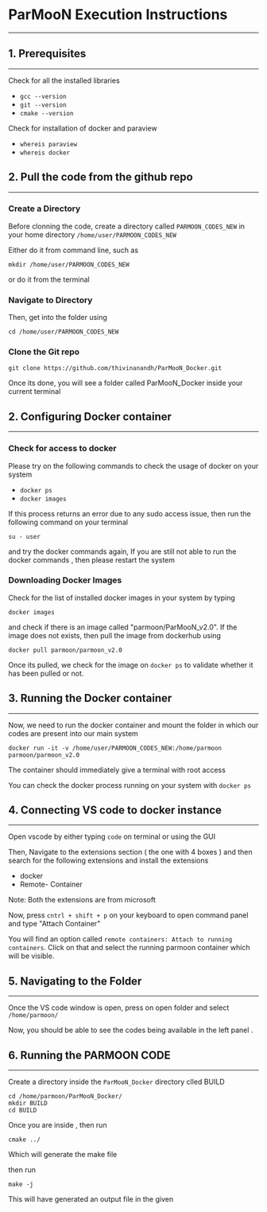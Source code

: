 # ParMooN Execution Instructions
---

## 1. Prerequisites
---

Check for all the installed libraries 

- `gcc --version`
- `git --version`
- `cmake --version`

Check for installation of docker and paraview

- `whereis paraview`
- `whereis docker`

## 2. Pull the code from the github repo
---

### Create a Directory 
Before clonning the code, create a directory called `PARMOON_CODES_NEW` in your home directory 
`/home/user/PARMOON_CODES_NEW`

Either do it from command line, such as 

`mkdir /home/user/PARMOON_CODES_NEW` 

or do it from the terminal

### Navigate to Directory
Then, get into the folder using 

`cd /home/user/PARMOON_CODES_NEW`


### Clone the Git repo 

`git clone https://github.com/thivinanandh/ParMooN_Docker.git`


Once its done, you will see a folder called ParMooN_Docker inside your current terminal 



## 2. Configuring Docker container 
---

### Check for access to docker 

Please try on the following commands to check the usage of docker on your system 
* `docker ps`
* `docker images`


If this process returns an error due to any sudo access issue, then run the following command on your terminal

`su - user`

and try the docker commands again, If you are still not able to run the docker commands , then please restart the system 



### Downloading Docker Images

Check for the list of installed docker images in your system by typing

`docker images `

and check if there is an image called "parmoon/ParMooN_v2.0". If the image does not exists, then pull the image from dockerhub using 

`docker pull parmoon/parmoon_v2.0`


Once its pulled, we check for the image on `docker ps` to validate whether it has been pulled or not. 

## 3. Running the Docker container
---


Now, we need to run the docker container and mount the folder in which our codes are present into our main system 


`docker run -it -v /home/user/PARMOON_CODES_NEW:/home/parmoon parmoon/parmoon_v2.0`

The container should immediately give a terminal with root access



You can check the docker process running on your system with 
`docker ps`


## 4. Connecting VS code to docker instance
---

Open vscode by either typing `code` on terminal or using the GUI

Then, Navigate to the extensions section ( the one with 4 boxes ) and then search for the following extensions and install the extensions


* docker
* Remote- Container

Note: Both the extensions are from microsoft

Now, press `cntrl + shift + p` on your keyboard to open command panel and type "Attach Container"

You will find an option called `remote containers: Attach to running containers`. Click on that and select the running parmoon container which will be visible.


## 5. Navigating to the Folder
---
Once the VS code window is open, press on open folder and select `/home/parmoon/`

Now, you should be able to see the codes being available in the left panel .




## 6. Running the PARMOON CODE 
---

Create a directory inside the `ParMooN_Docker` directory clled BUILD 

```
cd /home/parmoon/ParMooN_Docker/
mkdir BUILD
cd BUILD
```


Once you are inside , then run 

```
cmake ../
```

Which will generate the make file


then run 

```
make -j
```


This will have generated an output file in the given 







